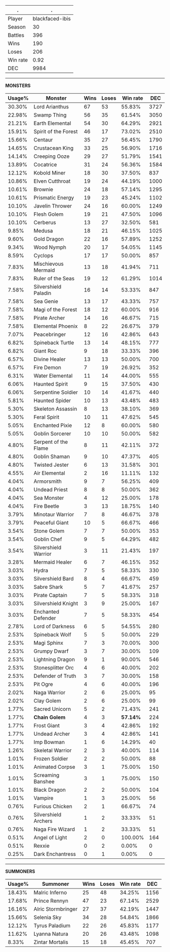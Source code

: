 .|.
|-|-
Player|blackfaced-ibis
Season|30
Battles|396
Wins|190
Loses|206
Win rate|0.92
DEC|9984

---
**MONSTERS**

Usage%|Monster|Wins|Loses|Win rate|DEC|
-|-|-|-|-|-|
30.30%|Lord Arianthus|67|53|55.83%|3727|
22.98%|Swamp Thing|56|35|61.54%|3050|
21.21%|Earth Elemental|54|30|64.29%|2921|
15.91%|Spirit of the Forest|46|17|73.02%|2510|
15.66%|Centaur|35|27|56.45%|1790|
14.65%|Crustacean King|33|25|56.90%|1716|
14.14%|Creeping Ooze|29|27|51.79%|1541|
13.89%|Cocatrice|31|24|56.36%|1584|
12.12%|Kobold Miner|18|30|37.50%|837|
10.86%|Elven Cutthroat|19|24|44.19%|1000|
10.61%|Brownie|24|18|57.14%|1295|
10.61%|Prismatic Energy|19|23|45.24%|1102|
10.10%|Javelin Thrower|24|16|60.00%|1249|
10.10%|Flesh Golem|19|21|47.50%|1096|
10.10%|Cerberus|13|27|32.50%|581|
9.85%|Medusa|18|21|46.15%|1025|
9.60%|Gold Dragon|22|16|57.89%|1252|
9.34%|Wood Nymph|20|17|54.05%|1145|
8.59%|Cyclops|17|17|50.00%|857|
7.83%|Mischievous Mermaid|13|18|41.94%|711|
7.83%|Ruler of the Seas|19|12|61.29%|1014|
7.58%|Silvershield Paladin|16|14|53.33%|847|
7.58%|Sea Genie|13|17|43.33%|757|
7.58%|Magi of the Forest|18|12|60.00%|916|
7.58%|Pirate Archer|14|16|46.67%|715|
7.58%|Elemental Phoenix|8|22|26.67%|379|
7.07%|Peacebringer|12|16|42.86%|643|
6.82%|Spineback Turtle|13|14|48.15%|777|
6.82%|Giant Roc|9|18|33.33%|396|
6.57%|Divine Healer|13|13|50.00%|700|
6.57%|Fire Demon|7|19|26.92%|352|
6.31%|Water Elemental|11|14|44.00%|555|
6.06%|Haunted Spirit|9|15|37.50%|430|
6.06%|Serpentine Soldier|10|14|41.67%|440|
5.81%|Haunted Spider|10|13|43.48%|483|
5.30%|Skeleton Assassin|8|13|38.10%|369|
5.30%|Feral Spirit|10|11|47.62%|545|
5.05%|Enchanted Pixie|12|8|60.00%|580|
5.05%|Goblin Sorcerer|10|10|50.00%|582|
4.80%|Serpent of the Flame|8|11|42.11%|372|
4.80%|Goblin Shaman|9|10|47.37%|405|
4.80%|Twisted Jester|6|13|31.58%|301|
4.55%|Air Elemental|2|16|11.11%|132|
4.04%|Armorsmith|9|7|56.25%|409|
4.04%|Undead Priest|8|8|50.00%|362|
4.04%|Sea Monster|4|12|25.00%|178|
4.04%|Fire Beetle|3|13|18.75%|140|
3.79%|Minotaur Warrior|7|8|46.67%|378|
3.79%|Peaceful Giant|10|5|66.67%|466|
3.54%|Stone Golem|7|7|50.00%|353|
3.54%|Goblin Chef|9|5|64.29%|482|
3.54%|Silvershield Warrior|3|11|21.43%|197|
3.28%|Mermaid Healer|6|7|46.15%|352|
3.03%|Hydra|7|5|58.33%|330|
3.03%|Silvershield Bard|8|4|66.67%|459|
3.03%|Sabre Shark|5|7|41.67%|257|
3.03%|Pirate Captain|7|5|58.33%|318|
3.03%|Silvershield Knight|3|9|25.00%|167|
3.03%|Enchanted Defender|7|5|58.33%|454|
2.78%|Lord of Darkness|6|5|54.55%|280|
2.53%|Spineback Wolf|5|5|50.00%|229|
2.53%|Magi Sphinx|7|3|70.00%|300|
2.53%|Grumpy Dwarf|3|7|30.00%|109|
2.53%|Lightning Dragon|9|1|90.00%|546|
2.53%|Stonesplitter Orc|4|6|40.00%|202|
2.53%|Defender of Truth|3|7|30.00%|158|
2.53%|Pit Ogre|4|6|40.00%|196|
2.02%|Naga Warrior|2|6|25.00%|95|
2.02%|Clay Golem|2|6|25.00%|99|
1.77%|Sacred Unicorn|5|2|71.43%|241|
1.77%|**Chain Golem**|4|3|**57.14%**|224|
1.77%|Frost Giant|3|4|42.86%|192|
1.77%|Undead Archer|3|4|42.86%|141|
1.77%|Imp Bowman|1|6|14.29%|40|
1.26%|Skeletal Warrior|2|3|40.00%|114|
1.01%|Frozen Soldier|2|2|50.00%|88|
1.01%|Animated Corpse|3|1|75.00%|150|
1.01%|Screaming Banshee|3|1|75.00%|150|
1.01%|Black Dragon|2|2|50.00%|104|
1.01%|Vampire|1|3|25.00%|56|
0.76%|Furious Chicken|2|1|66.67%|74|
0.76%|Silvershield Archers|1|2|33.33%|51|
0.76%|Naga Fire Wizard|1|2|33.33%|51|
0.51%|Angel of Light|2|0|100.00%|164|
0.51%|Rexxie|0|2|0.00%|0|
0.25%|Dark Enchantress|0|1|0.00%|0|

---
**SUMMONERS**

Usage%|Summoner|Wins|Loses|Win rate|DEC|
-|-|-|-|-|-|
18.43%|Malric Inferno|25|48|34.25%|1156|
17.68%|Prince Rennyn|47|23|67.14%|2529|
16.16%|Alric Stormbringer|27|37|42.19%|1447|
15.66%|Selenia Sky|34|28|54.84%|1866|
12.12%|Tyrus Paladium|22|26|45.83%|1177|
11.62%|Lyanna Natura|20|26|43.48%|1098|
8.33%|Zintar Mortalis|15|18|45.45%|707|
